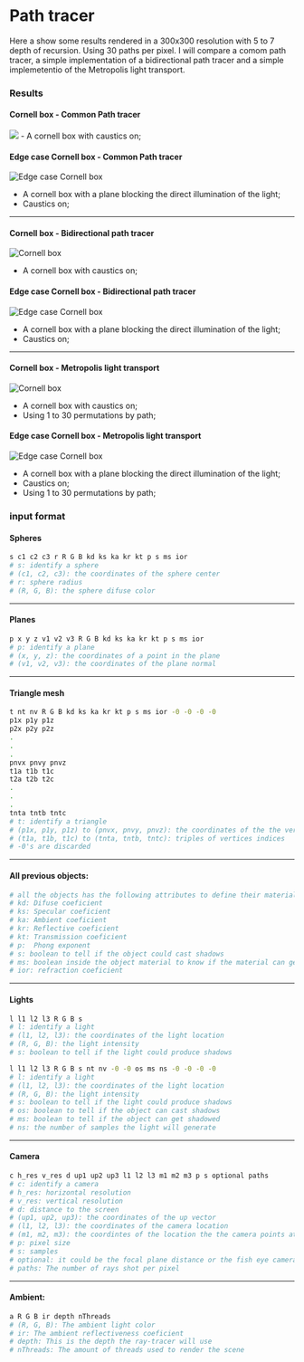 # Path tracer
Here a show some results rendered in a 300x300 resolution with 5 to 7 depth of recursion.
Using 30 paths per pixel.
I will compare a comom path tracer, a simple implementation of a bidirectional path tracer and a simple implemetentio of the Metropolis light transport.

### Results

#### Cornell box - Common Path tracer
<img src="https://raw.githubusercontent.com/FredericoBresani/path-tracer/common-path-tracer/presets/cornell-box-30-samples-caustics.png">
- A cornell box with caustics on;

#### Edge case Cornell box - Common Path tracer
![Edge case Cornell box](presets/edge-case-30-samples-caustics.png)
- A cornell box with a plane blocking the direct illumination of the light;
- Caustics on;

-----

#### Cornell box - Bidirectional path tracer
![Cornell box](cornell-box-30-samples-caustics-bidirectional.png)
- A cornell box with caustics on;

#### Edge case Cornell box - Bidirectional path tracer
![Edge case Cornell box](edge-case-30-samples-caustics-bidirectional.png)
- A cornell box with a plane blocking the direct illumination of the light;
- Caustics on;

-----

#### Cornell box - Metropolis light transport
![Cornell box](cornell-box-30-samples-caustics-metropolis.png)
- A cornell box with caustics on;
- Using 1 to 30 permutations by path;

#### Edge case Cornell box - Metropolis light transport
![Edge case Cornell box](edge-case-30-samples-caustics-metropolis.png)
- A cornell box with a plane blocking the direct illumination of the light;
- Caustics on;
- Using 1 to 30 permutations by path;

### input format
#### Spheres
```bash
s c1 c2 c3 r R G B kd ks ka kr kt p s ms ior
# s: identify a sphere
# (c1, c2, c3): the coordinates of the sphere center
# r: sphere radius
# (R, G, B): the sphere difuse color
```

-----

#### Planes
```bash
p x y z v1 v2 v3 R G B kd ks ka kr kt p s ms ior
# p: identify a plane
# (x, y, z): the coordinates of a point in the plane
# (v1, v2, v3): the coordinates of the plane normal
```

-----


#### Triangle mesh
```bash
t nt nv R G B kd ks ka kr kt p s ms ior -0 -0 -0 -0
p1x p1y p1z
p2x p2y p2z
.
.
.
pnvx pnvy pnvz
t1a t1b t1c
t2a t2b t2c
.
.
.
tnta tntb tntc
# t: identify a triangle
# (p1x, p1y, p1z) to (pnvx, pnvy, pnvz): the coordinates of the the vertices
# (t1a, t1b, t1c) to (tnta, tntb, tntc): triples of vertices indices
# -0's are discarded
```

-----


#### All previous objects:
```bash
# all the objects has the following attributes to define their material
# kd: Difuse coeficient
# ks: Specular coeficient
# ka: Ambient coeficient
# kr: Reflective coeficient
# kt: Transmission coeficient
# p:  Phong exponent
# s: boolean to tell if the object could cast shadows
# ms: boolean inside the object material to know if the material can get shadowed
# ior: refraction coeficient
```

-----


#### Lights
```bash
l l1 l2 l3 R G B s
# l: identify a light
# (l1, l2, l3): the coordinates of the light location
# (R, G, B): the light intensity
# s: boolean to tell if the light could produce shadows

l l1 l2 l3 R G B s nt nv -0 -0 os ms ns -0 -0 -0 -0
# l: identify a light
# (l1, l2, l3): the coordinates of the light location
# (R, G, B): the light intensity
# s: boolean to tell if the light could produce shadows
# os: boolean to tell if the object can cast shadows
# ms: boolean to tell if the object can get shadowed
# ns: the number of samples the light will generate
```

-----

#### Camera
```bash
c h_res v_res d up1 up2 up3 l1 l2 l3 m1 m2 m3 p s optional paths
# c: identify a camera
# h_res: horizontal resolution
# v_res: vertical resolution
# d: distance to the screen
# (up1, up2, up3): the coordinates of the up vector
# (l1, l2, l3): the coordinates of the camera location
# (m1, m2, m3): the coordintes of the location the the camera points at
# p: pixel size
# s: samples
# optional: it could be the focal plane distance or the fish eye camera max angle (from 0 to 2PI rad)
# paths: The number of rays shot per pixel
```

-----

#### Ambient:
```bash
a R G B ir depth nThreads
# (R, G, B): The ambient light color
# ir: The ambient reflectiveness coeficient
# depth: This is the depth the ray-tracer will use
# nThreads: The amount of threads used to render the scene
```